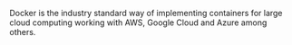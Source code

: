 Docker is the industry standard way of implementing containers for large cloud computing working with AWS, Google Cloud and Azure among others.